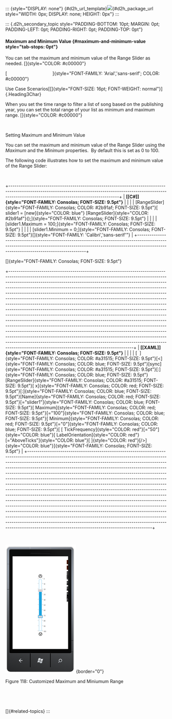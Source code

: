 ::: {style="DISPLAY: none"}
[](ms-xhelp:///?Id=d2h_url_template){#d2h_url_template}![](!package_url!){#d2h_package_url style="WIDTH: 0px; DISPLAY: none; HEIGHT: 0px"}
:::

::: {.d2h_secondary_topic style="PADDING-BOTTOM: 10pt; MARGIN: 0pt; PADDING-LEFT: 0pt; PADDING-RIGHT: 0pt; PADDING-TOP: 0pt"}
#### Maximum and Minimum Value {#maximum-and-minimum-value style="tab-stops: 0pt"}

You can set the maximum and minimum value of the Range Slider as needed. []{style="COLOR: #c00000"}

[                                    ]{style="FONT-FAMILY: 'Arial','sans-serif'; COLOR: #c00000"}

Use Case Scenarios[[]{style="FONT-SIZE: 16pt; FONT-WEIGHT: normal"}]{.Heading3Char}

When you set the time range to filter a list of song based on the publishing year, you can set the total range of your list as minimum and maximum range. []{style="COLOR: #c00000"}

 

Setting Maximum and Minimum Value

You can set the maximum and minimum value of the Range Slider using the *Maximum* and the *Minimum* properties.  By default this is set as 0 to 100.

The following code illustrates how to set the maximum and minimum value of the Range Slider:

 

+-----------------------------------------------------------------------------------------------------------------------------------------------------------------------------------------------------------------+
| **[\[C#\]]{style="FONT-FAMILY: Consolas; FONT-SIZE: 9.5pt"}**                                                                                                                                                   |
|                                                                                                                                                                                                                 |
| [RangeSlider]{style="FONT-FAMILY: Consolas; COLOR: #2b91af; FONT-SIZE: 9.5pt"}[ slider1 = [new]{style="COLOR: blue"} [RangeSlider]{style="COLOR: #2b91af"}();]{style="FONT-FAMILY: Consolas; FONT-SIZE: 9.5pt"} |
|                                                                                                                                                                                                                 |
| [slider1.Maximum = 100;]{style="FONT-FAMILY: Consolas; FONT-SIZE: 9.5pt"}                                                                                                                                       |
|                                                                                                                                                                                                                 |
| [slider1.Minimum = 0;]{style="FONT-FAMILY: Consolas; FONT-SIZE: 9.5pt"}[]{style="FONT-FAMILY: 'Calibri','sans-serif'"}                                                                                          |
+-----------------------------------------------------------------------------------------------------------------------------------------------------------------------------------------------------------------+

[]{style="FONT-FAMILY: Consolas; FONT-SIZE: 9.5pt"} 

+------------------------------------------------------------------------------------------------------------------------------------------------------------------------------------------------------------------------------------------------------------------------------------------------------------------------------------------------------------------------------------------------------------------------------------------------------------------------------------------------------------------------------------------------------------------------------------------------------------------------------------------------------------------------------------------------------------------------------------------------------------------------------------------------------------------------------------------------------------------------------------------------------------------------------------------------------------------------------------------------------------------------------------------------------------------------------------------------------------------------------------------------------------------------------------------------+
| **[\[XAML\]]{style="FONT-FAMILY: Consolas; FONT-SIZE: 9.5pt"}**                                                                                                                                                                                                                                                                                                                                                                                                                                                                                                                                                                                                                                                                                                                                                                                                                                                                                                                                                                                                                                                                                                                                |
|                                                                                                                                                                                                                                                                                                                                                                                                                                                                                                                                                                                                                                                                                                                                                                                                                                                                                                                                                                                                                                                                                                                                                                                                |
| [  ]{style="FONT-FAMILY: Consolas; COLOR: #a31515; FONT-SIZE: 9.5pt"}[\<]{style="FONT-FAMILY: Consolas; COLOR: blue; FONT-SIZE: 9.5pt"}[sync]{style="FONT-FAMILY: Consolas; COLOR: #a31515; FONT-SIZE: 9.5pt"}[:]{style="FONT-FAMILY: Consolas; COLOR: blue; FONT-SIZE: 9.5pt"}[RangeSlider]{style="FONT-FAMILY: Consolas; COLOR: #a31515; FONT-SIZE: 9.5pt"}[ x]{style="FONT-FAMILY: Consolas; COLOR: red; FONT-SIZE: 9.5pt"}[:]{style="FONT-FAMILY: Consolas; COLOR: blue; FONT-SIZE: 9.5pt"}[Name]{style="FONT-FAMILY: Consolas; COLOR: red; FONT-SIZE: 9.5pt"}[=\"slider1\"]{style="FONT-FAMILY: Consolas; COLOR: blue; FONT-SIZE: 9.5pt"}[ Maximum]{style="FONT-FAMILY: Consolas; COLOR: red; FONT-SIZE: 9.5pt"}[=\"100\"]{style="FONT-FAMILY: Consolas; COLOR: blue; FONT-SIZE: 9.5pt"}[ Minimum]{style="FONT-FAMILY: Consolas; COLOR: red; FONT-SIZE: 9.5pt"}[=\"0\"]{style="FONT-FAMILY: Consolas; COLOR: blue; FONT-SIZE: 9.5pt"}[ [ TickFrequency]{style="COLOR: red"}[=\"50\"]{style="COLOR: blue"}[ LabelOrientation]{style="COLOR: red"}[=\"AboveTicks\"]{style="COLOR: blue"}[ ]{style="COLOR: red"}[/\>]{style="COLOR: blue"}]{style="FONT-FAMILY: Consolas; FONT-SIZE: 9.5pt"} |
+------------------------------------------------------------------------------------------------------------------------------------------------------------------------------------------------------------------------------------------------------------------------------------------------------------------------------------------------------------------------------------------------------------------------------------------------------------------------------------------------------------------------------------------------------------------------------------------------------------------------------------------------------------------------------------------------------------------------------------------------------------------------------------------------------------------------------------------------------------------------------------------------------------------------------------------------------------------------------------------------------------------------------------------------------------------------------------------------------------------------------------------------------------------------------------------------+

 

![](ImagesExt/image78_115.png){border="0"}

Figure 118: Customized Maximum and Miniumum Range

 

 

[]{#related-topics}
:::
